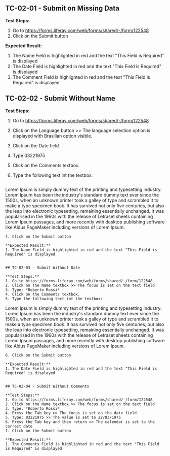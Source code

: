 ## TC-02-01 - Submit on Missing Data

**Test Steps:**
1. Go to https://forms.liferay.com/web/forms/shared/-/form/122548
2. Click on the Submit button

**Expected Result:**
1. The Name Field is highlighted in red and the text "This Field is Required" is displayed
2. The Date Field is highlighted in red and the text "This Field is Required" is displayed
3. The Comment Field is highlighted in red and the text "This Field is Required" is displayed

## TC-02-02 - Submit Without Name

**Test Steps:**
1. Go to https://forms.liferay.com/web/forms/shared/-/form/122548
2. Click on the Language button >> The language selection option is displayed with Brasilian option visible.
3. Click on the Date field
4. Type 03221975
5. Click on the Comments textbox.
6. Type the following text int the textbox:
   
   ```
Lorem Ipsum is simply dummy text of the printing and typesetting industry. Lorem Ipsum has been the industry's     standard dummy text ever since the 1500s, when an unknown printer took a galley of type and scrambled it to make a type specimen book. It has survived not only five centuries, but also the leap into electronic typesetting, remaining essentially unchanged. It was popularised in the 1960s with the release of Letraset sheets containing Lorem Ipsum passages, and more recently with desktop publishing software like Aldus PageMaker including versions of Lorem Ipsum.
   ```
7. Click on the Submit button

**Expected Result:**
1. The Name Field is highlighted in red and the text "This Field is Required" is displayed


## TC-02-03 - Submit Without Date

**Test Steps:**
1. Go to https://forms.liferay.com/web/forms/shared/-/form/122548
2. Click on the Name textbox >> The focus is set on the text field
3. Type: *Roberto Rossi*
4. Click on the Comments textbox.
5. Type the following text int the textbox:
   
   ```
Lorem Ipsum is simply dummy text of the printing and typesetting industry. Lorem Ipsum has been the industry's     standard dummy text ever since the 1500s, when an unknown printer took a galley of type and scrambled it to make a type specimen book. It has survived not only five centuries, but also the leap into electronic typesetting, remaining essentially unchanged. It was popularised in the 1960s with the release of Letraset sheets containing Lorem Ipsum passages, and more recently with desktop publishing software like Aldus PageMaker including versions of Lorem Ipsum.
   ```
6. Click on the Submit button

**Expected Result:**
1. The Date Field is highlighted in red and the text "This Field is Required" is displayed


## TC-02-04 - Submit Without Comments

**Test Steps:**
1. Go to https://forms.liferay.com/web/forms/shared/-/form/122548
2. Click on the Name textbox >> The focus is set on the text field
3. Type: *Roberto Rossi*
4. Press the Tab key >> The focus is set on the date field
5. Type: 03221975 >> The value is set to 22/03/1975
6. Press the Tab key and then return >> The calendar is set to the correct date
7. Click on the Submit button

**Expected Result:**
1. The Comments Field is highlighted in red and the text "This Field is Required" is displayed
